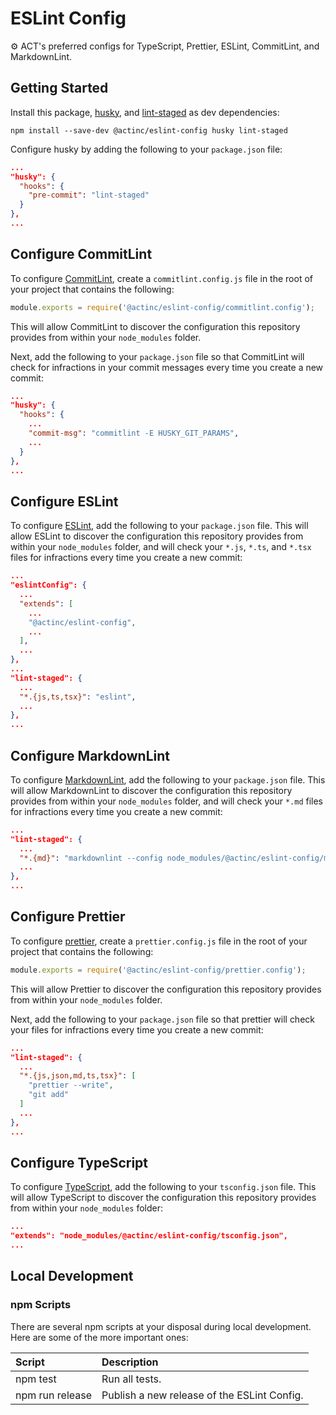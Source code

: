 # ESLint Config

⚙️ ACT's preferred configs for TypeScript, Prettier, ESLint, CommitLint, and
MarkdownLint.

## Getting Started

Install this package, [husky](https://github.com/typicode/husky), and
[lint-staged](https://github.com/okonet/lint-staged) as dev dependencies:

```shell
npm install --save-dev @actinc/eslint-config husky lint-staged
```

Configure husky by adding the following to your `package.json` file:

```json
...
"husky": {
  "hooks": {
    "pre-commit": "lint-staged"
  }
},
...
```

## Configure CommitLint

To configure [CommitLint](https://github.com/marionebl/commitlint), create a
`commitlint.config.js` file in the root of your project that contains the
following:

```js
module.exports = require('@actinc/eslint-config/commitlint.config');
```

This will allow CommitLint to discover the configuration this repository
provides from within your `node_modules` folder.

Next, add the following to your `package.json` file so that CommitLint will
check for infractions in your commit messages every time you create a new
commit:

```json
...
"husky": {
  "hooks": {
    ...
    "commit-msg": "commitlint -E HUSKY_GIT_PARAMS",
    ...
  }
},
...
```

## Configure ESLint

To configure [ESLint](https://eslint.org/), add the following to your
`package.json` file. This will allow ESLint to discover the configuration this
repository provides from within your `node_modules` folder, and will check
your `*.js`, `*.ts`, and `*.tsx` files for infractions every time you create a
new commit:

```json
...
"eslintConfig": {
  ...
  "extends": [
    ...
    "@actinc/eslint-config",
    ...
  ],
  ...
},
...
"lint-staged": {
  ...
  "*.{js,ts,tsx}": "eslint",
  ...
},
...
```

## Configure MarkdownLint

To configure [MarkdownLint](https://github.com/DavidAnson/markdownlint), add the
following to your `package.json` file. This will allow MarkdownLint to discover
the configuration this repository provides from within your `node_modules`
folder, and will check your `*.md` files for infractions every time you create
a new commit:

```json
...
"lint-staged": {
  ...
  "*.{md}": "markdownlint --config node_modules/@actinc/eslint-config/markdownlint.config.json",
  ...
},
...
```

## Configure Prettier

To configure [prettier](https://prettier.io/), create a `prettier.config.js`
file in the root of your project that contains the following:

```js
module.exports = require('@actinc/eslint-config/prettier.config');
```

This will allow Prettier to discover the configuration this repository
provides from within your `node_modules` folder.

Next, add the following to your `package.json` file so that prettier will check
your files for infractions every time you create a new commit:

```json
...
"lint-staged": {
  ...
  "*.{js,json,md,ts,tsx}": [
    "prettier --write",
    "git add"
  ]
  ...
},
...
```

## Configure TypeScript

To configure [TypeScript](https://www.typescriptlang.org/), add the following
to your `tsconfig.json` file. This will allow TypeScript to discover the
configuration this repository provides from within your `node_modules` folder:

```json
...
"extends": "node_modules/@actinc/eslint-config/tsconfig.json",
...
```

## Local Development

### npm Scripts

There are several npm scripts at your disposal during local development.
Here are some of the more important ones:

| Script                  | Description                                                           |
|:----------------------- |:--------------------------------------------------------------------- |
| npm test                | Run all tests.                                                        |
| npm run release         | Publish a new release of the ESLint Config.                           |
